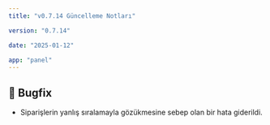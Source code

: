 ```yaml
---
title: "v0.7.14 Güncelleme Notları"

version: "0.7.14"

date: "2025-01-12"

app: "panel"
---
```

## 🐛 Bugfix

- Siparişlerin yanlış sıralamayla gözükmesine sebep olan bir hata giderildi.
